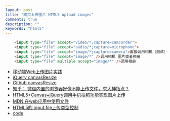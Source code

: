 ```yaml
---
layout: post
title: "网页上传图片 HTML5 upload images"
comments: true
description: ""
keywords: "html5"
---
```


```html
    <input type="file" accept="video/*;capture=camcorder">
    <input type="file" accept="audio/*;capture=microphone">
    <input type="file" accept="image/*;capture=camera">直接调用相机（测试安卓可以，iphone还是有相册）
    <input type="file" accept="image/*" />调用相机 图片或者相册
    <input type="file" multiple accept="image/*" />调用相册
```

- [移动端Web上传图片实践](https://github.com/xiangpaopao/blog/issues/7)
- [jQuery canvasResize](http://gokercebeci.com/dev/canvasresize)
- [Github canvasResize](https://github.com/gokercebeci/canvasResize)
- [知乎： 微信内置的浏览器好像不能上传文件，求大神指点？](http://www.zhihu.com/question/21452742)
- [HTML5+Canvas+jQuery调用手机拍照功能实现图片上传](http://blog.csdn.net/hu1991die/article/details/40585581)
- [MDN 在web应用中使用文件](https://developer.mozilla.org/zh-CN/docs/Using_files_from_web_applications)
- [HTML5的 input:file上传类型控制](http://www.haorooms.com/post/input_file_leixing)
- [code](https://code.csdn.net/snippets/500737)